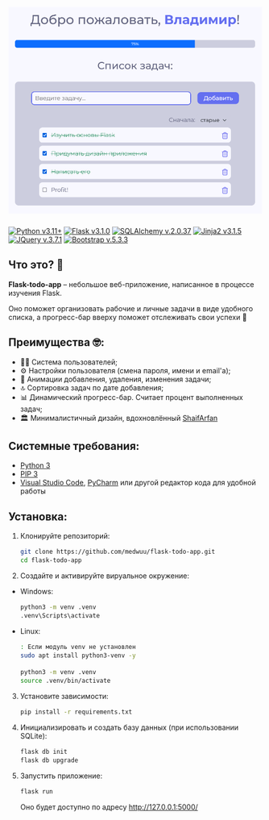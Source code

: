 # ![Flask-todo-app](/app/static/images/preview.png)

[![Python v3.11+](https://img.shields.io/badge/Python-v3.11+-ffde71)](https://www.python.org/)
[![Flask v3.1.0](https://img.shields.io/badge/Flask-v3.1.0-3eaabf)](https://pypi.org/project/Flask/)
[![SQLAlchemy v.2.0.37](https://img.shields.io/badge/SQLAlchemy-v.2.0.37-d94b4b)](https://pypi.org/project/SQLAlchemy/)
[![Jinja2 v3.1.5](https://img.shields.io/badge/Jinja2-v3.1.5-d94b4b)](https://pypi.org/project/Jinja2/)
[![JQuery v.3.7.1](https://img.shields.io/badge/JQuery-v.3.7.1-0769ad)](https://jquery.com/)
[![Bootstrap v.5.3.3](https://img.shields.io/badge/Bootstrap-v.5.3.3-720ff4)](https://getbootstrap.com/)

## Что это? 🤔
**Flask-todo-app** – небольшое веб-приложение, написанное в процессе изучения Flask.

Оно поможет организовать рабочие и личные задачи в виде удобного списка, а прогресс-бар вверху поможет отслеживать свои успехи 💯

## Преимущества 🤓:
- 🫸🏻 Система пользователей;
- ⚙️ Настройки пользователя (смена пароля, имени и email'а);
- 🌟 Анимации добавления, удаления, изменения задачи;
- 🔝 Сортировка задач по дате добавления;
- 📊 Динамический прогресс-бар. Считает процент выполненных задач;
- 🏛️ Минималистичный дизайн, вдохновлённый [ShaifArfan](https://github.com/ShaifArfan/react-todo-app)

## Системные требования:
- [Python 3](https://www.python.org/downloads/)
- [PIP 3](https://packaging.python.org/en/latest/tutorials/installing-packages/)
- [Visual Studio Code](https://code.visualstudio.com/), [PyCharm](https://www.jetbrains.com/pycharm/) или другой редактор кода для удобной работы


## Установка:
1. Клонируйте репозиторий:
    ```bash
    git clone https://github.com/medwuu/flask-todo-app.git
    cd flask-todo-app
    ```

2. Создайте и активируйте вируальное окружение:
* Windows:
    ```bash
    python3 -m venv .venv
    .venv\Scripts\activate
    ```
* Linux:
    ```bash
    : Если модуль venv не установлен
    sudo apt install python3-venv -y

    python3 -m venv .venv
    source .venv/bin/activate
    ```

3. Установите зависимости:
    ```bash
    pip install -r requirements.txt
    ```

4. Инициализировать и создать базу данных (при использовании SQLite):
    ```bash
    flask db init
    flask db upgrade
    ```

5. Запустить приложение:
    ```bash
    flask run
    ```
    Оно будет доступно по адресу http://127.0.0.1:5000/